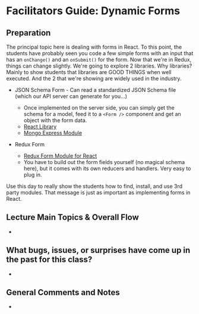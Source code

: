# Facilitators Guide: Dynamic Forms

## Preparation
The principal topic here is dealing with forms in React. To this point, the students have probably seen you code a few simple forms with an input that has an `onChange()` and an `onSubmit()` for the form.  Now that we're in Redux, things can change slightly.  We're going to explore 2 libraries.  Why libraries? Mainly to show students that libraries are GOOD THINGS when well executed.  And the 2 that we're showing are widely used in the industry.

* JSON Schema Form - Can read a standardized JSON Schema file (which our API server can generate for you...)
  * Once implemented on the server side, you can simply get the schema for a model, feed it to a `<Form />` component and get an object with the form data.
  * [React Library](https://github.com/mozilla-services/react-jsonschema-form)
  * [Mongo Express Module](https://www.npmjs.com/package/mongoose-schema-jsonschema)

* Redux Form
  * [Redux Form Module for React](https://redux-form.com)
  * You have to build out the form fields yourself (no magical schema here), but it comes with its own reducers and handlers. Very easy to plug in.

Use this day to really show the students how to find, install, and use 3rd party modules. That message is just as important as implementing forms in React.

## Lecture Main Topics & Overall Flow
* 

## What bugs, issues, or surprises have come up in the past for this class?
*

## General Comments and Notes
*
